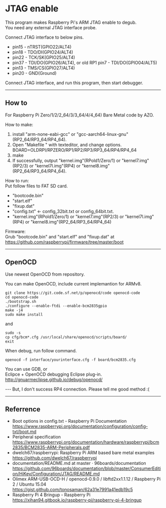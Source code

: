 JTAG enable
===========

This program makes Raspberry Pi's ARM JTAG enable to degub.  
You need any external JTAG interface probe.  

Connect JTAG interface to below pins.  
- pin15 - nTRST(GPIO22/ALT4)
- pin18 - TDO/DI(GPIO24/ALT4)
- pin22 - TCK/SK(GPIO25/ALT4)
- pin37 - TDI/DO(GPIO26/ALT4), or old RP1 pin7 - TDI/DO(GPIO04/ALT5)
- pin13 - TMS/CS(GPIO27/ALT4)
- pin20 - GND(Ground)

Connect JTAG interface, and run this program, then start debugger.

-----

How to
------
For Raspberry Pi Zero/1/2/2_64/3/3_64/4/4_64) Bare Metal code by AZO.  

How to make:  
1. install "arm-none-eabi-gcc" or "gcc-aarch64-linux-gnu"(RP2_64/RP3_64/RP4_64).  
2. Open "Makefile " with texteditor, and change options.  
BOARD=OLDRPI/RPZERO/RP1/RP2/RP3/RP3_64/RP4/RP4_64  
3. make  
4. If successfully, output "kernel.img"(RPold1/Zero/1) or "kernel7.img"(RP2/3) or "kernel7l.img"(RP4) or "kernel8.img"(RP2_64/RP3_64/RP4_64).  

How to run:  
Put follow files to FAT SD card.  
* "bootcode.bin"  
* "start.elf"  
* "fixup.dat"  
* "config.txt" &lt;- config_32bit.txt or config_64bit.txt.  
* "kernel.img"(RPold1/Zero/1) or "kernel7.img"(RP2/3) or "kernel7l.img"(RP4) or "kernel8.img"(RP2_64/RP3_64/RP4_64)  

Firmware:  
Grub "bootcode.bin" and "start.elf" and "fixup.dat" at  
https://github.com/raspberrypi/firmware/tree/master/boot  

-----

OpenOCD
-------
Use newest OpenOCD from repository.  

You can make OpenOCD, include current implemantion for ARMv8.  
```shell
git clone https://git.code.sf.net/p/openocd/code openocd-code  
cd openocd-code  
./bootstrap.sh
./configure --enable-ftdi --enable-bcm2835gpio  
make -j4  
sudo make install
```
and  
```shell  
sudo -s  
cp cfg/bcm*.cfg /usr/local/share/openocd/scripts/board/  
exit
```

When debug, run follow command.
```shell
openocd -f interface/yourinterface.cfg -f board/bcm2835.cfg  
```

You can use GDB, or  
Eclipce + OpenOCD debugging Eclipse plug-in.  
http://gnuarmeclipse.github.io/debug/openocd/  

--- But, I don't success RP4 connection. Please tell me good method :(  

-----

Referrence
----------
- Boot options in config.txt - Raspberry Pi Documentation https://www.raspberrypi.org/documentation/configuration/config-txt/boot.md  
- Peripheral specification https://www.raspberrypi.org/documentation/hardware/raspberrypi/bcm2835/BCM2835-ARM-Peripherals.pdf  
- dwelch67/raspberrypi: Raspberry Pi ARM based bare metal examples https://github.com/dwelch67/raspberrypi  
- documentation/README.md at master · 96boards/documentation https://github.com/96boards/documentation/blob/master/ConsumerEdition/HiKey/Configuration/JTAG/README.md  
- Olimex ARM-USB-OCD-H / openocd-0.9.0 / libftd2xx1.1.12 / Raspberry Pi 2 / Ubuntu 15.04 https://gist.github.com/tonosaman/62a31e7991a41edb19c5  
- Raspberry Pi 4 Bringup - Raspberry Pi https://xihan94.gitbook.io/raspberry-pi/raspberry-pi-4-bringup  

